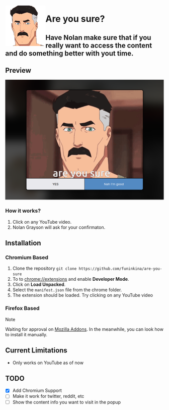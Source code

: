 <img src="chrome/icons/icon-128.png" align="left"></img>
# Are you sure?
## Have Nolan make sure that if you really want to access the content and do something better with yout time.

## Preview
![screenshot](screenshot.png)

### How it works?
1. Click on any YouTube video.
2. Nolan Grayson will ask for your confirmaton.

## Installation

### Chromium Based
1. Clone the repository `git clone https://github.com/funinkina/are-you-sure`
2. To to [chrome://extensions](chrome://extensions) and enable **Developer Mode**.
3. Click on **Load Unpacked**.
4. Select the `manifest.json` file from the chrome folder.
5. The extension should be loaded. Try clicking on any YouTube video
   

### Firefox Based
> [!NOTE]
> Waiting for approval on [Mozilla Addons](https://addons.mozilla.org/). In the meanwhile, you can look how to install it manually.

## Current Limitations
- Only works on YouTube as of now
  
## TODO
- [x] Add Chromium Support
- [ ] Make it work for twitter, reddit, etc
- [ ] Show the content info you want to visit in the popup